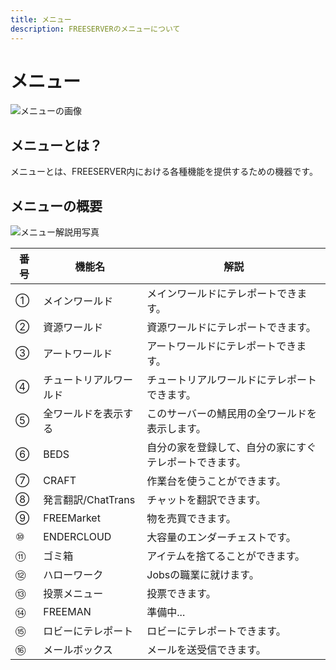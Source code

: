 ```yaml
---
title: メニュー
description: FREESERVERのメニューについて
---
```

# メニュー

![メニューの画像](https://i.imgur.com/DEoUFTr.png)

## メニューとは？

メニューとは、FREESERVER内における各種機能を提供するための機器です。

## メニューの概要

![メニュー解説用写真](https://i.imgur.com/Z29Tmc6.jpg)

| 番号 | 機能名 | 解説 |
| - | - | - |
| ① | メインワールド | メインワールドにテレポートできます。 |
| ② | 資源ワールド | 資源ワールドにテレポートできます。 |
| ③ | アートワールド | アートワールドにテレポートできます。 |
| ④ | チュートリアルワールド | チュートリアルワールドにテレポートできます。 |
| ⑤ | 全ワールドを表示する | このサーバーの鯖民用の全ワールドを表示します。 |
| ⑥ | BEDS | 自分の家を登録して、自分の家にすぐテレポートできます。 |
| ⑦ | CRAFT | 作業台を使うことができます。 |
| ⑧ | 発言翻訳/ChatTrans | チャットを翻訳できます。 |
| ⑨ | FREEMarket | 物を売買できます。 |
| ⑩ | ENDERCLOUD | 大容量のエンダーチェストです。 |
| ⑪ | ゴミ箱 | アイテムを捨てることができます。 |
| ⑫ | ハローワーク | Jobsの職業に就けます。 |
| ⑬ | 投票メニュー | 投票できます。 |
| ⑭ | FREEMAN | 準備中... |
| ⑮ | ロビーにテレポート | ロビーにテレポートできます。 |
| ⑯ | メールボックス | メールを送受信できます。 |
